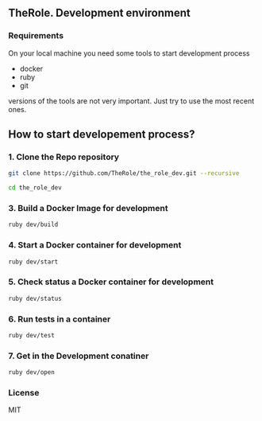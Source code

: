 ## TheRole. Development environment

### Requirements

On your local machine you need some tools to start development process

- docker
- ruby
- git

versions of the tools are not very important. Just try to use the most recent ones.
## How to start developement process?

### 1. Clone the Repo repository

```sh
git clone https://github.com/TheRole/the_role_dev.git --recursive
```

```sh
cd the_role_dev
```

### 3. Build a Docker Image for development

```sh
ruby dev/build
```

### 4. Start a Docker container for development

```sh
ruby dev/start
```

### 5. Check status a Docker container for development

```sh
ruby dev/status
```

### 6. Run tests in a container

```sh
ruby dev/test
```

### 7. Get in the Development conatiner

```sh
ruby dev/open
```

### License

MIT
